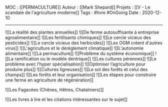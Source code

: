 MOC : [[PERMACULTURE]]
Auteur : [[Mark Shepard]]
Projets : [[V - Le scandale de l'agriculture moderne]]
Tags : #livre #OnGoing
Date : 2020-12-10
***

![[La réalité des plantes annuelles]]
![[De ferme autosuffisante à entreprise agroalimentaire]]
![[Les fertilisants chimiques]]
![[Le cercle vicieux des pesticides]]
![[Le cercle vicieux des herbicides]] 
![[Les OGM créent d'autres virus]] 
![[L'agriculture et le dérèglement climatique]]
![[L'autonomie alimentaire]] 
![[La permaculture]]
![[Problème du système économique]] 
![[La ramification ou le modèle dentrique]]
![[Les cultures pérennes]] 
![[Le problème avec l’hyper spécialisation]]
![[Optimiser l’agriculture pour produire plus]] 
![[Cultures ligneuses]]
![[Le sol des forêts et celui des champs]]
![[Les forêts et leur organisation]]
![[Les étapes pour construire une ferme en agriculture de régénération]]

![[Les Fagacées (Chênes, Hêtres, Chataîniers)]] 

![[Les livres à lire et les citations intéressantes sur le sujet]]






